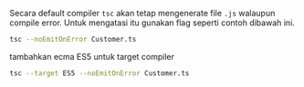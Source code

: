 Secara default compiler `tsc` akan tetap mengenerate file `.js` walaupun compile error.
Untuk mengatasi itu gunakan flag seperti contoh dibawah ini.

```bash
tsc --noEmitOnError Customer.ts
```

tambahkan ecma ES5 untuk target compiler

```bash
tsc --target ES5 --noEmitOnError Customer.ts
```